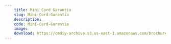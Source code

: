 ```yaml
---
    title: Mini Cord Garantia
    slug: Mini-Cord-Garantia
    description:
    code: Mini-Cord-Garantia
    image:
    download: https://cmdiy-archive.s3.us-east-1.amazonaws.com/brochures/documents/Mini+Cord+Garantia.pdf
---
```

<!-- Content of the page -->

##
        